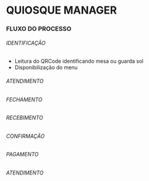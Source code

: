 # QUIOSQUE MANAGER



### FLUXO DO PROCESSO

 ###### IDENTIFICAÇÃO

 - Leitura do QRCode identificando mesa ou guarda sol
 - Disponibilização do menu
###### ATENDIMENTO

###### FECHAMENTO

###### RECEBIMENTO

###### CONFIRMAÇÃO

###### PAGAMENTO

###### ATENDIMENTO

